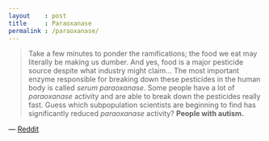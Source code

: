```yaml
---
layout    : post
title     : Paraoxanase
permalink : /paraoxanase/
---
```


> Take a few minutes to ponder the ramifications; the food we eat may literally
> be making us dumber. And yes, food is a major pesticide source despite what
> industry might claim... The most important enzyme responsible for
> breaking down these pesticides in the human body is called *serum
> paraoxanase*. Some people have a lot of *paraoxanase* activity and are able to
> break down the pesticides really fast. Guess which subpopulation scientists
> are beginning to find has significantly reduced *paraoxanase* activity?
> **People with autism.**

&mdash; [Reddit](https://www.reddit.com/r/worldnews/comments/4ckbod/hundreds_of_thousands_of_leaked_emails_reveal/d1j0gyj)
